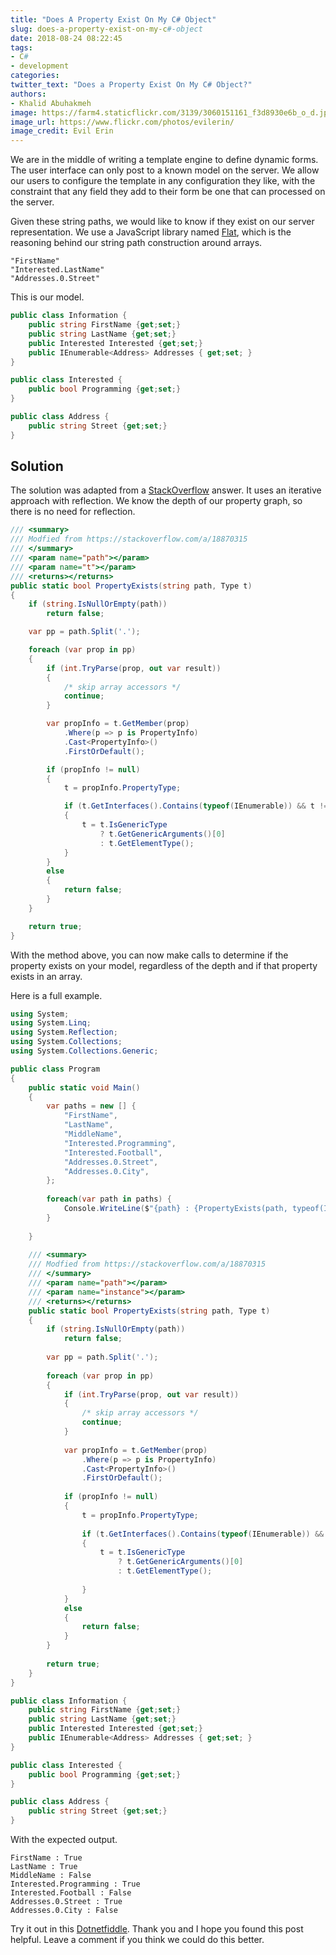 ```yaml
---
title: "Does A Property Exist On My C# Object"
slug: does-a-property-exist-on-my-c#-object
date: 2018-08-24 08:22:45
tags:
- C#
- development
categories:
twitter_text: "Does a Property Exist On My C# Object?"
authors: 
- Khalid Abuhakmeh
image: https://farm4.staticflickr.com/3139/3060151161_f3d8930e6b_o_d.jpg
image_url: https://www.flickr.com/photos/evilerin/
image_credit: Evil Erin
---
```


We are in the middle of writing a template engine to define dynamic forms. The user interface can only post to a known model on the server. We allow our users to configure the template in any configuration they like, with the constraint that any field they add to their form be one that can processed on the server.

Given these string paths, we would like to know if they exist on our server representation. We use a JavaScript library named [Flat](https://www.npmjs.com/package/flat), which is the reasoning behind our string path construction around arrays.

```console
"FirstName"
"Interested.LastName"
"Addresses.0.Street"
```

This is our model.

```csharp
public class Information {
    public string FirstName {get;set;}
    public string LastName {get;set;}
    public Interested Interested {get;set;}
    public IEnumerable<Address> Addresses { get;set; }
}

public class Interested {
    public bool Programming {get;set;}
}

public class Address {
    public string Street {get;set;}
}
```

## Solution

The solution was adapted from a [StackOverflow](https://stackoverflow.com/a/18870315) answer. It uses an iterative approach with reflection. We know the depth of our property graph, so there is no need for reflection.

```csharp
/// <summary>
/// Modfied from https://stackoverflow.com/a/18870315
/// </summary>
/// <param name="path"></param>
/// <param name="t"></param>
/// <returns></returns>
public static bool PropertyExists(string path, Type t)
{
    if (string.IsNullOrEmpty(path))
        return false;

    var pp = path.Split('.');

    foreach (var prop in pp)
    {
        if (int.TryParse(prop, out var result))
        {
            /* skip array accessors */
            continue;
        }

        var propInfo = t.GetMember(prop)
            .Where(p => p is PropertyInfo)
            .Cast<PropertyInfo>()
            .FirstOrDefault();

        if (propInfo != null)
        {
            t = propInfo.PropertyType;

            if (t.GetInterfaces().Contains(typeof(IEnumerable)) && t != typeof(string))
            {
                t = t.IsGenericType
                    ? t.GetGenericArguments()[0]
                    : t.GetElementType();
            }
        }
        else
        {
            return false;
        }
    }

    return true;
}
```

With the method above, you can now make calls to determine if the property exists on your model, regardless of the depth and if that property exists in an array.

Here is a full example.

```csharp
using System;
using System.Linq;
using System.Reflection;
using System.Collections;
using System.Collections.Generic;

public class Program
{
	public static void Main()
	{
		var paths = new [] {
			"FirstName",
			"LastName",
			"MiddleName",
			"Interested.Programming",
			"Interested.Football",
			"Addresses.0.Street",
			"Addresses.0.City",
		};
		
		foreach(var path in paths) {
			Console.WriteLine($"{path} : {PropertyExists(path, typeof(Information))}");
		}
		
	}
	
	/// <summary>
	/// Modfied from https://stackoverflow.com/a/18870315
	/// </summary>
	/// <param name="path"></param>
	/// <param name="instance"></param>
	/// <returns></returns>
	public static bool PropertyExists(string path, Type t)
	{
		if (string.IsNullOrEmpty(path))
			return false;
	
		var pp = path.Split('.');
	
		foreach (var prop in pp)
		{
			if (int.TryParse(prop, out var result))
			{
				/* skip array accessors */
				continue;
			}
	
			var propInfo = t.GetMember(prop)
				.Where(p => p is PropertyInfo)
				.Cast<PropertyInfo>()
				.FirstOrDefault();
	
			if (propInfo != null)
			{
				t = propInfo.PropertyType;
	
				if (t.GetInterfaces().Contains(typeof(IEnumerable)) && t != typeof(string))
				{
					t = t.IsGenericType
						? t.GetGenericArguments()[0]
						: t.GetElementType();
	
				}
			}
			else
			{
				return false;
			}
		}
	
		return true;
	}
}

public class Information {
    public string FirstName {get;set;}
    public string LastName {get;set;}
    public Interested Interested {get;set;}
    public IEnumerable<Address> Addresses { get;set; }
}

public class Interested {
    public bool Programming {get;set;}
}

public class Address {
    public string Street {get;set;}
}
```

With the expected output.

```console
FirstName : True
LastName : True
MiddleName : False
Interested.Programming : True
Interested.Football : False
Addresses.0.Street : True
Addresses.0.City : False
```

Try it out in this [Dotnetfiddle](https://dotnetfiddle.net/i93RMd). Thank you and I hope you found this post helpful. Leave a comment if you think we could do this better.